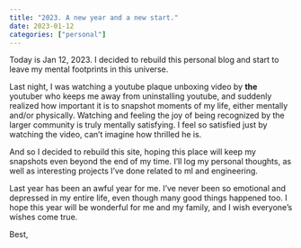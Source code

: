 ```yaml
---
title: "2023. A new year and a new start."
date: 2023-01-12
categories: ["personal"]
---
```


Today is Jan 12, 2023. I decided to rebuild this personal blog and start to leave my mental footprints in this universe.

Last night, I was watching a youtube plaque unboxing video by **the** youtuber who keeps me away from uninstalling youtube, and suddenly realized how important it is to snapshot moments of my life, either mentally and/or physically. Watching and feeling the joy of being recognized by the larger community is truly mentally satisfying. I feel so satisfied just by watching the video, can’t imagine how thrilled he is.

And so I decided to rebuild this site, hoping this place will keep my snapshots even beyond the end of my time. I’ll log my personal thoughts, as well as interesting projects I’ve done related to ml and engineering.

Last year has been an awful year for me. I’ve never been so emotional and depressed in my entire life, even though many good things happened too. I hope this year will be wonderful for me and my family, and I wish everyone’s wishes come true.

Best,


